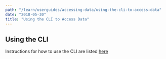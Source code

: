 ```yaml
---
path: "/learn/userguides/accessing-data/using-the-cli-to-access-data"
date: "2018-05-30"
title: "Using the CLI to Access Data"
---
```

## Using the CLI

Instructions for how to use the CLI are listed [here](https://hca.readthedocs.io/en/latest/index.html)
